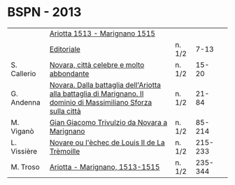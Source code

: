 # BSPN - 2013

<table>
    <tr>
        <td></td>
        <td><a href="http://www.ssno.it/BSPNo/bspn_2013.html">Ariotta 1513 - Marignano 1515</a></td>
        <td></td>
        <td></td>
        <td></td>
    </tr>
    <tr>
        <td></td>
        <td><a href="http://www.ssno.it/BSPNo/bspn_2013.html#01">Editoriale</a></td>
        <td>n. 1/2</td>
        <td>7-13</td>
        <td></td>
    </tr>
    <tr>
        <td>S. Callerio</td>
        <td><a href="http://www.ssno.it/BSPNo/bspn_2013.html#02">Novara, citt&agrave; celebre e molto abbondante</a>
        </td>
        <td>n. 1/2</td>
        <td>15-20</td>
        <td></td>
    </tr>
    <tr>
        <td>G. Andenna</td>
        <td><a href="http://www.ssno.it/BSPNo/bspn_2013.html#03">Novara. Dalla battaglia dell'Ariotta alla battaglia di
            Marignano. Il dominio di Massimiliano Sforza sulla citt&agrave;</a></td>
        <td>n. 1/2</td>
        <td>21-84</td>
        <td></td>
    </tr>
    <tr>
        <td>M. Vigan&ograve;</td>
        <td><a href="http://www.ssno.it/BSPNo/bspn_2013.html#04">Gian Giacomo Trivulzio da Novara a Marignano</a></td>
        <td>n. 1/2</td>
        <td>85-214</td>
        <td></td>
    </tr>
    <tr>
        <td>L. Vissi&egrave;re</td>
        <td><a href="http://www.ssno.it/BSPNo/bspn_2013.html#05">Novare ou l'&egrave;chec de Louis II de La Tr&egrave;moille</a>
        </td>
        <td>n. 1/2</td>
        <td>215-233</td>
        <td></td>
    </tr>
    <tr>
        <td>M. Troso</td>
        <td><a href="http://www.ssno.it/BSPNo/bspn_2013.html#06">Ariotta - Marignano, 1513-1515</a></td>
        <td>n. 1/2</td>
        <td>235-344</td>
        <td></td>
    </tr>
</table>